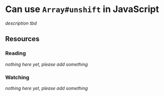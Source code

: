 # Can use `Array#unshift` in JavaScript
_description tbd_
## Resources
### Reading
_nothing here yet, please add something_
### Watching
_nothing here yet, please add something_
